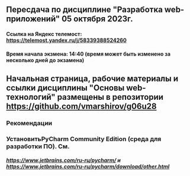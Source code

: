 ## Пересдача по дисциплине "Разработка web-приложений" 05 октября 2023г.
#### Ссылка на Яндекс телемост:  https://telemost.yandex.ru/j/58339388524260
#### Время начала экзмена:  14:40 (время может быть изменено за несколько дней до экзамена)

##
## Начальная страница, рабочие материалы  и ссылки дисциплины "Основы web-технологий" размещены в репозитории https://github.com/vmarshirov/g06u28

### Рекомендации
<!--
### Обновить Python в соответствии с рекомендациями в https://github.com/vmarshirov/WebApplicationsDevelopment/tree/main/files
-->
### УстановитьPyCharm Community Edition  (среда для разработки ПО). См. 
##### https://www.jetbrains.com/ru-ru/pycharm/  и  https://www.jetbrains.com/ru-ru/pycharm/download/other.html
 

